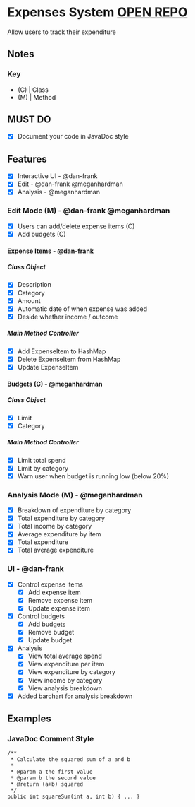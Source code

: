 # Expenses System [OPEN REPO](https://github.com/RHUL-CS-Projects/CS1822-1920-Lab9-Group-16)

Allow users to track their expenditure

## Notes

### Key

- (C) | Class
- (M) | Method

## MUST DO

- [x] Document your code in JavaDoc style

## Features

- [x] Interactive UI - @dan-frank
- [x] Edit - @dan-frank @meganhardman
- [x] Analysis - @meganhardman

### Edit Mode (M) - @dan-frank @meganhardman

- [x] Users can add/delete expense items (C) 
- [x] Add budgets (C)

#### Expense Items - @dan-frank

##### Class Object

- [x] Description
- [x] Category
- [x] Amount
- [x] Automatic date of when expense was added
- [x] Deside whether income / outcome

##### Main Method Controller

- [x] Add ExpenseItem to HashMap
- [x] Delete ExpenseItem from HashMap
- [x] Update ExpenseItem

#### Budgets (C) - @meganhardman

##### Class Object

- [x] Limit
- [x] Category

##### Main Method Controller

- [x] Limit total spend
- [x] Limit by category
- [x] Warn user when budget is running low (below 20%)

### Analysis Mode (M) - @meganhardman

- [x] Breakdown of expenditure by category
- [x] Total expenditure by category
- [x] Total income by category
- [x] Average expenditure by item
- [x] Total expenditure
- [x] Total average expenditure

### UI - @dan-frank

- [x] Control expense items
    - [x] Add expense item
    - [x] Remove expense item
    - [x] Update expense item
- [x] Control budgets
    - [x] Add budgets
    - [x] Remove budget
    - [x] Update budget
- [x] Analysis
    - [x] View total average spend
    - [x] View expenditure per item
    - [x] View expenditure by category
    - [x] View income by category
    - [x] View analysis breakdown
- [x] Added barchart for analysis breakdown

## Examples

### JavaDoc Comment Style

```
/**
 * Calculate the squared sum of a and b
 *
 * @param a the first value
 * @param b the second value
 * @return (a+b) squared
 */
public int squareSum(int a, int b) { ... }
```
